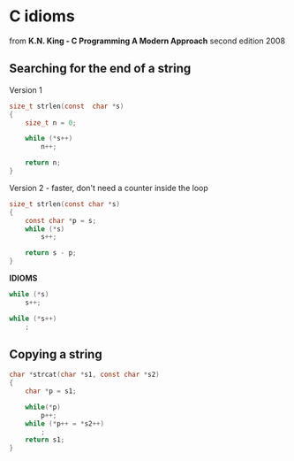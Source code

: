 # C idioms

from **K.N. King - C Programming A Modern Approach** second edition 2008

## Searching for the end of a string

Version 1

```c
size_t strlen(const  char *s)
{
    size_t n = 0;

    while (*s++)
        n++;

    return n;
}
```
Version 2 - faster, don't need a counter inside the loop

```c
size_t strlen(const char *s)
{
    const char *p = s;
    while (*s)
        s++;

    return s - p;
}
```

**IDIOMS**

```c
while (*s)
    s++;
```

```c
while (*s++)
    ;
```

## Copying a string

```c
char *strcat(char *s1, const char *s2)
{
    char *p = s1;

    while(*p)
        p++;
    while (*p++ = *s2++)
        ;
    return s1;
}
```


